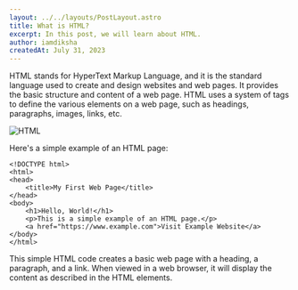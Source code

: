 ```yaml
---
layout: ../../layouts/PostLayout.astro
title: What is HTML?
excerpt: In this post, we will learn about HTML.
author: iamdiksha
createdAt: July 31, 2023
---
```


HTML stands for HyperText Markup Language, and it is the standard language used to create and design websites and web pages. It provides the basic structure and content of a web page. HTML uses a system of tags to define the various elements on a web page, such as headings, paragraphs, images, links, etc.

![HTML](../public/images/html.jpg)

Here's a simple example of an HTML page:
```
<!DOCTYPE html>
<html>
<head>
    <title>My First Web Page</title>
</head>
<body>
    <h1>Hello, World!</h1>
    <p>This is a simple example of an HTML page.</p>
    <a href="https://www.example.com">Visit Example Website</a>
</body>
</html>
```

This simple HTML code creates a basic web page with a heading, a paragraph, and a link. When viewed in a web browser, it will display the content as described in the HTML elements.
